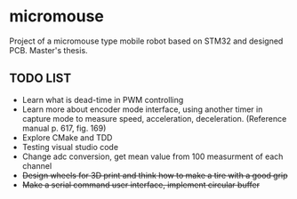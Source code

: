 # micromouse

Project of a micromouse type mobile robot based on STM32 and designed PCB. Master's thesis.

## TODO LIST

- Learn what is dead-time in PWM controlling
- Learn more about encoder mode interface, using another timer in capture mode to measure speed, acceleration, deceleration. (Reference manual p. 617, fig. 169)
- Explore CMake and TDD
- Testing visual studio code
- Change adc conversion, get mean value from 100 measurment of each channel
- ~~Design wheels for 3D print and think how to make a tire with a good grip~~
- ~~Make a serial command user interface, implement circular buffer~~
